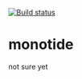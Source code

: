 [![Build status](https://ci.appveyor.com/api/projects/status/b964220pop6hggfa?svg=true)](https://ci.appveyor.com/project/dejbug/monotide)
# monotide
not sure yet
